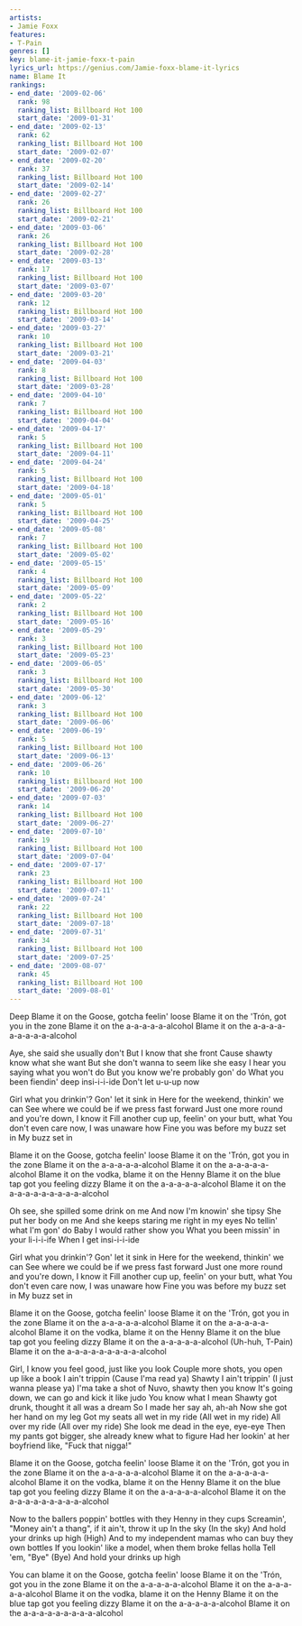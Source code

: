 ```yaml
---
artists:
- Jamie Foxx
features:
- T-Pain
genres: []
key: blame-it-jamie-foxx-t-pain
lyrics_url: https://genius.com/Jamie-foxx-blame-it-lyrics
name: Blame It
rankings:
- end_date: '2009-02-06'
  rank: 98
  ranking_list: Billboard Hot 100
  start_date: '2009-01-31'
- end_date: '2009-02-13'
  rank: 62
  ranking_list: Billboard Hot 100
  start_date: '2009-02-07'
- end_date: '2009-02-20'
  rank: 37
  ranking_list: Billboard Hot 100
  start_date: '2009-02-14'
- end_date: '2009-02-27'
  rank: 26
  ranking_list: Billboard Hot 100
  start_date: '2009-02-21'
- end_date: '2009-03-06'
  rank: 26
  ranking_list: Billboard Hot 100
  start_date: '2009-02-28'
- end_date: '2009-03-13'
  rank: 17
  ranking_list: Billboard Hot 100
  start_date: '2009-03-07'
- end_date: '2009-03-20'
  rank: 12
  ranking_list: Billboard Hot 100
  start_date: '2009-03-14'
- end_date: '2009-03-27'
  rank: 10
  ranking_list: Billboard Hot 100
  start_date: '2009-03-21'
- end_date: '2009-04-03'
  rank: 8
  ranking_list: Billboard Hot 100
  start_date: '2009-03-28'
- end_date: '2009-04-10'
  rank: 7
  ranking_list: Billboard Hot 100
  start_date: '2009-04-04'
- end_date: '2009-04-17'
  rank: 5
  ranking_list: Billboard Hot 100
  start_date: '2009-04-11'
- end_date: '2009-04-24'
  rank: 5
  ranking_list: Billboard Hot 100
  start_date: '2009-04-18'
- end_date: '2009-05-01'
  rank: 5
  ranking_list: Billboard Hot 100
  start_date: '2009-04-25'
- end_date: '2009-05-08'
  rank: 7
  ranking_list: Billboard Hot 100
  start_date: '2009-05-02'
- end_date: '2009-05-15'
  rank: 4
  ranking_list: Billboard Hot 100
  start_date: '2009-05-09'
- end_date: '2009-05-22'
  rank: 2
  ranking_list: Billboard Hot 100
  start_date: '2009-05-16'
- end_date: '2009-05-29'
  rank: 3
  ranking_list: Billboard Hot 100
  start_date: '2009-05-23'
- end_date: '2009-06-05'
  rank: 3
  ranking_list: Billboard Hot 100
  start_date: '2009-05-30'
- end_date: '2009-06-12'
  rank: 3
  ranking_list: Billboard Hot 100
  start_date: '2009-06-06'
- end_date: '2009-06-19'
  rank: 5
  ranking_list: Billboard Hot 100
  start_date: '2009-06-13'
- end_date: '2009-06-26'
  rank: 10
  ranking_list: Billboard Hot 100
  start_date: '2009-06-20'
- end_date: '2009-07-03'
  rank: 14
  ranking_list: Billboard Hot 100
  start_date: '2009-06-27'
- end_date: '2009-07-10'
  rank: 19
  ranking_list: Billboard Hot 100
  start_date: '2009-07-04'
- end_date: '2009-07-17'
  rank: 23
  ranking_list: Billboard Hot 100
  start_date: '2009-07-11'
- end_date: '2009-07-24'
  rank: 22
  ranking_list: Billboard Hot 100
  start_date: '2009-07-18'
- end_date: '2009-07-31'
  rank: 34
  ranking_list: Billboard Hot 100
  start_date: '2009-07-25'
- end_date: '2009-08-07'
  rank: 45
  ranking_list: Billboard Hot 100
  start_date: '2009-08-01'
---
```

Deep
Blame it on the Goose, gotcha feelin' loose
Blame it on the 'Trón, got you in the zone
Blame it on the a-a-a-a-a-alcohol
Blame it on the a-a-a-a-a-a-a-a-a-alcohol


Aye, she said she usually don't
But I know that she front
Cause shawty know what she want
But she don't wanna to seem like she easy
I hear you saying what you won't do
But you know we're probably gon' do
What you been fiendin' deep insi-i-i-ide
Don't let u-u-up now


Girl what you drinkin'? Gon' let it sink in
Here for the weekend, thinkin' we can
See where we could be if we press fast forward
Just one more round and you're down, I know it
Fill another cup up, feelin' on your butt, what
You don't even care now, I was unaware how
Fine you was before my buzz set in
My buzz set in


Blame it on the Goose, gotcha feelin' loose
Blame it on the 'Trón, got you in the zone
Blame it on the a-a-a-a-a-alcohol
Blame it on the a-a-a-a-a-alcohol
Blame it on the vodka, blame it on the Henny
Blame it on the blue tap got you feeling dizzy
Blame it on the a-a-a-a-a-alcohol
Blame it on the a-a-a-a-a-a-a-a-a-alcohol


Oh see, she spilled some drink on me
And now I'm knowin' she tipsy
She put her body on me
And she keeps staring me right in my eyes
No tellin' what I'm gon' do
Baby I would rather show you
What you been missin' in your li-i-i-ife
When I get insi-i-i-ide


Girl what you drinkin'? Gon' let it sink in
Here for the weekend, thinkin' we can
See where we could be if we press fast forward
Just one more round and you're down, I know it
Fill another cup up, feelin' on your butt, what
You don't even care now, I was unaware how
Fine you was before my buzz set in
My buzz set in


Blame it on the Goose, gotcha feelin' loose
Blame it on the 'Trón, got you in the zone
Blame it on the a-a-a-a-a-alcohol
Blame it on the a-a-a-a-a-alcohol
Blame it on the vodka, blame it on the Henny
Blame it on the blue tap got you feeling dizzy
Blame it on the a-a-a-a-a-alcohol (Uh-huh, T-Pain)
Blame it on the a-a-a-a-a-a-a-a-a-alcohol


Girl, I know you feel good, just like you look
Couple more shots, you open up like a book
I ain't trippin (Cause I'ma read ya)
Shawty I ain't trippin' (I just wanna please ya)
I'ma take a shot of Nuvo, shawty then you know
It's going down, we can go and kick it like judo
You know what I mean
Shawty got drunk, thought it all was a dream
So I made her say ah, ah-ah
Now she got her hand on my leg
Got my seats all wet in my ride (All wet in my ride)
All over my ride (All over my ride)
She look me dead in the eye, eye-eye
Then my pants got bigger, she already knew what to figure
Had her lookin' at her boyfriend like, "Fuck that nigga!"


Blame it on the Goose, gotcha feelin' loose
Blame it on the 'Trón, got you in the zone
Blame it on the a-a-a-a-a-alcohol
Blame it on the a-a-a-a-a-alcohol
Blame it on the vodka, blame it on the Henny
Blame it on the blue tap got you feeling dizzy
Blame it on the a-a-a-a-a-alcohol
Blame it on the a-a-a-a-a-a-a-a-a-alcohol


Now to the ballers poppin' bottles with they Henny in they cups
Screamin', "Money ain't a thang", if it ain't, throw it up
In the sky (In the sky)
And hold your drinks up high (High)
And to my independent mamas who can buy they own bottles
If you lookin' like a model, when them broke fellas holla
Tell 'em, "Bye" (Bye)
And hold your drinks up high


You can blame it on the Goose, gotcha feelin' loose
Blame it on the 'Trón, got you in the zone
Blame it on the a-a-a-a-a-alcohol
Blame it on the a-a-a-a-a-alcohol
Blame it on the vodka, blame it on the Henny
Blame it on the blue tap got you feeling dizzy
Blame it on the a-a-a-a-a-alcohol
Blame it on the a-a-a-a-a-a-a-a-a-alcohol
